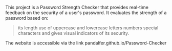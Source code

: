 This project is a Password Strength Checker that provides real-time feedback on the security of a user's password. 
It evaluates the strength of a password based on:
> its length
> use of uppercase and lowercase letters
> numbers
> special characters
> and gives visual indicators of its security.

The website is accessible via the link pandalfer.github.io/Password-Checker
 